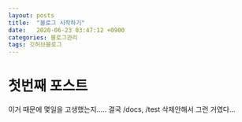 ```yaml
---
layout: posts
title:  "블로그 시작하기"
date:   2020-06-23 03:47:12 +0900
categories: 블로그관리
tags: 깃허브블로그
---
```


첫번째 포스트
=================
이거 때문에 몇일을 고생했는지..... 결국 /docs, /test 삭제안해서 그런 거였다...
